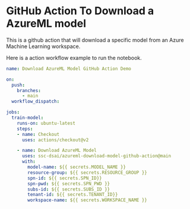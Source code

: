 # GitHub Action To Download a AzureML model

This is a github action that will download a specific model from an Azure Machine Learning workspace. 

Here is a action workflow example to run the notebook. 

```yaml
name: Download AzureML Model GitHub Action Demo 

on:
  push:
    branches: 
      - main
  workflow_dispatch:

jobs:
  train-model: 
    runs-on: ubuntu-latest
    steps:
    - name: Checkout
      uses: actions/checkout@v2

    - name: Download AzureML Model
      uses: ssc-dsai/azureml-download-model-github-action@main
      with:
        model-name: ${{ secrets.MODEL_NAME }}
        resource-group: ${{ secrets.RESOURCE_GROUP }}
        spn-id: ${{ secrets.SPN_ID}}
        spn-pwd: ${{ secrets.SPN_PWD }}
        subs-id: ${{ secrets.SUBS_ID }}
        tenant-id: ${{ secrets.TENANT_ID}}
        workspace-name: ${{ secrets.WORKSPACE_NAME }}
```
